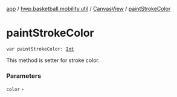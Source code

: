 [app](../../index.md) / [hwp.basketball.mobility.util](../index.md) / [CanvasView](index.md) / [paintStrokeColor](.)

# paintStrokeColor

`var paintStrokeColor: `[`Int`](https://kotlinlang.org/api/latest/jvm/stdlib/kotlin/-int/index.html)

This method is setter for stroke color.

### Parameters

`color` - 